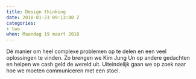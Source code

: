 ```yaml
---
title: Design thinking
date: 2018-01-23 09:13:00 Z
categories:
- two
when: Maandag 19 maart 2018
---
```


Dé manier om heel complexe problemen op te delen en een veel oplossingen te vinden. Zo brengen we Kim Jung Un op andere gedachten en helpen we cash geld de wereld uit. Uiteindelijk gaan we op zoek naar hoe we moeten communiceren met een stoel.
